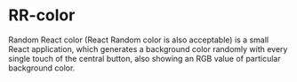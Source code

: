 # RR-color
Random React color (React Random color is also acceptable) is a small React application, which generates a background color randomly with every single touch of the central button, also showing an RGB value of particular background color. 
